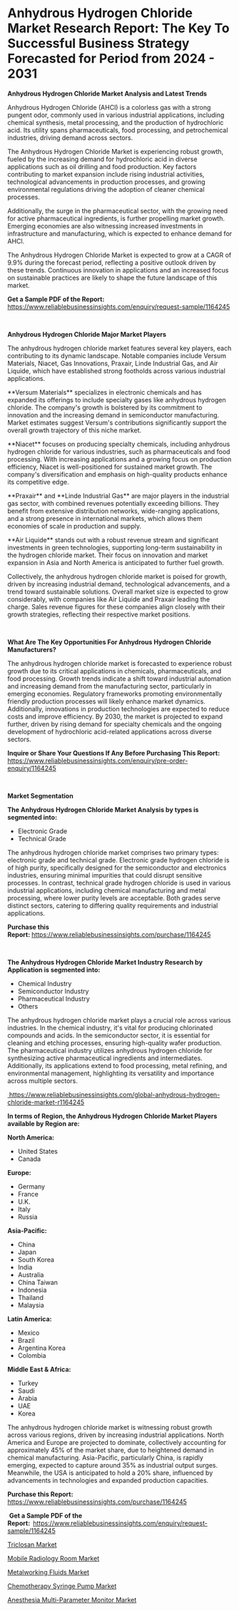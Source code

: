 <p><h1>Anhydrous Hydrogen Chloride Market Research Report: The Key To Successful Business Strategy Forecasted for Period from 2024 - 2031</h1></p><p><strong>Anhydrous Hydrogen Chloride Market Analysis and Latest Trends</strong></p>
<p><p>Anhydrous Hydrogen Chloride (AHCl) is a colorless gas with a strong pungent odor, commonly used in various industrial applications, including chemical synthesis, metal processing, and the production of hydrochloric acid. Its utility spans pharmaceuticals, food processing, and petrochemical industries, driving demand across sectors.</p><p>The Anhydrous Hydrogen Chloride Market is experiencing robust growth, fueled by the increasing demand for hydrochloric acid in diverse applications such as oil drilling and food production. Key factors contributing to market expansion include rising industrial activities, technological advancements in production processes, and growing environmental regulations driving the adoption of cleaner chemical processes.</p><p>Additionally, the surge in the pharmaceutical sector, with the growing need for active pharmaceutical ingredients, is further propelling market growth. Emerging economies are also witnessing increased investments in infrastructure and manufacturing, which is expected to enhance demand for AHCl. </p><p>The Anhydrous Hydrogen Chloride Market is expected to grow at a CAGR of 9.9% during the forecast period, reflecting a positive outlook driven by these trends. Continuous innovation in applications and an increased focus on sustainable practices are likely to shape the future landscape of this market.</p></p>
<p><strong>Get a Sample PDF of the Report:&nbsp;</strong> <a href="https://www.reliablebusinessinsights.com/enquiry/request-sample/1164245?utm_campaign=48&utm_medium=2&utm_source=Github&utm_content=ia&utm_term=09112024&utm_id=anhydrous-hydrogen-chloride">https://www.reliablebusinessinsights.com/enquiry/request-sample/1164245</a></p>
<p>&nbsp;</p>
<p><strong>Anhydrous Hydrogen Chloride Major Market Players</strong></p>
<p><p>The anhydrous hydrogen chloride market features several key players, each contributing to its dynamic landscape. Notable companies include Versum Materials, Niacet, Gas Innovations, Praxair, Linde Industrial Gas, and Air Liquide, which have established strong footholds across various industrial applications.</p><p>**Versum Materials** specializes in electronic chemicals and has expanded its offerings to include specialty gases like anhydrous hydrogen chloride. The company's growth is bolstered by its commitment to innovation and the increasing demand in semiconductor manufacturing. Market estimates suggest Versum's contributions significantly support the overall growth trajectory of this niche market. </p><p>**Niacet** focuses on producing specialty chemicals, including anhydrous hydrogen chloride for various industries, such as pharmaceuticals and food processing. With increasing applications and a growing focus on production efficiency, Niacet is well-positioned for sustained market growth. The company's diversification and emphasis on high-quality products enhance its competitive edge.</p><p>**Praxair** and **Linde Industrial Gas** are major players in the industrial gas sector, with combined revenues potentially exceeding billions. They benefit from extensive distribution networks, wide-ranging applications, and a strong presence in international markets, which allows them economies of scale in production and supply.</p><p>**Air Liquide** stands out with a robust revenue stream and significant investments in green technologies, supporting long-term sustainability in the hydrogen chloride market. Their focus on innovation and market expansion in Asia and North America is anticipated to further fuel growth.</p><p>Collectively, the anhydrous hydrogen chloride market is poised for growth, driven by increasing industrial demand, technological advancements, and a trend toward sustainable solutions. Overall market size is expected to grow considerably, with companies like Air Liquide and Praxair leading the charge. Sales revenue figures for these companies align closely with their growth strategies, reflecting their respective market positions.</p></p>
<p>&nbsp;</p>
<p><strong>What Are The Key Opportunities For Anhydrous Hydrogen Chloride Manufacturers?</strong></p>
<p><p>The anhydrous hydrogen chloride market is forecasted to experience robust growth due to its critical applications in chemicals, pharmaceuticals, and food processing. Growth trends indicate a shift toward industrial automation and increasing demand from the manufacturing sector, particularly in emerging economies. Regulatory frameworks promoting environmentally friendly production processes will likely enhance market dynamics. Additionally, innovations in production technologies are expected to reduce costs and improve efficiency. By 2030, the market is projected to expand further, driven by rising demand for specialty chemicals and the ongoing development of hydrochloric acid-related applications across diverse sectors.</p></p>
<p><strong>Inquire or Share Your Questions If Any Before Purchasing This Report:</strong> <a href="https://www.reliablebusinessinsights.com/enquiry/pre-order-enquiry/1164245?utm_campaign=48&utm_medium=2&utm_source=Github&utm_content=ia&utm_term=09112024&utm_id=anhydrous-hydrogen-chloride">https://www.reliablebusinessinsights.com/enquiry/pre-order-enquiry/1164245</a></p>
<p>&nbsp;</p>
<p><strong>Market Segmentation</strong></p>
<p><strong>The Anhydrous Hydrogen Chloride Market Analysis by types is segmented into:</strong></p>
<p><ul><li>Electronic Grade</li><li>Technical Grade</li></ul></p>
<p><p>The anhydrous hydrogen chloride market comprises two primary types: electronic grade and technical grade. Electronic grade hydrogen chloride is of high purity, specifically designed for the semiconductor and electronics industries, ensuring minimal impurities that could disrupt sensitive processes. In contrast, technical grade hydrogen chloride is used in various industrial applications, including chemical manufacturing and metal processing, where lower purity levels are acceptable. Both grades serve distinct sectors, catering to differing quality requirements and industrial applications.</p></p>
<p><strong>Purchase this Report:&nbsp;</strong><a href="https://www.reliablebusinessinsights.com/purchase/1164245?utm_campaign=48&utm_medium=2&utm_source=Github&utm_content=ia&utm_term=09112024&utm_id=anhydrous-hydrogen-chloride">https://www.reliablebusinessinsights.com/purchase/1164245</a></p>
<p>&nbsp;</p>
<p><strong>The Anhydrous Hydrogen Chloride Market Industry Research by Application is segmented into:</strong></p>
<p><ul><li>Chemical Industry</li><li>Semiconductor Industry</li><li>Pharmaceutical Industry</li><li>Others</li></ul></p>
<p><p>The anhydrous hydrogen chloride market plays a crucial role across various industries. In the chemical industry, it's vital for producing chlorinated compounds and acids. In the semiconductor sector, it is essential for cleaning and etching processes, ensuring high-quality wafer production. The pharmaceutical industry utilizes anhydrous hydrogen chloride for synthesizing active pharmaceutical ingredients and intermediates. Additionally, its applications extend to food processing, metal refining, and environmental management, highlighting its versatility and importance across multiple sectors.</p></p>
<p><a href="https://www.reliablebusinessinsights.com/global-anhydrous-hydrogen-chloride-market-r1164245?utm_campaign=48&utm_medium=2&utm_source=Github&utm_content=ia&utm_term=09112024&utm_id=anhydrous-hydrogen-chloride">&nbsp;https://www.reliablebusinessinsights.com/global-anhydrous-hydrogen-chloride-market-r1164245</a></p>
<p><strong>In terms of Region, the Anhydrous Hydrogen Chloride Market Players available by Region are:</strong></p>
<p>
    <p> <strong> North America: </strong>
        <ul>
            <li>United States</li>
            <li>Canada</li>
        </ul>
        </p> 
    <p> <strong> Europe: </strong>
        <ul>
            <li>Germany</li>
            <li>France</li>
            <li>U.K.</li>
            <li>Italy</li>
            <li>Russia</li>
        </ul>
        </p> 
    <p> <strong> Asia-Pacific: </strong>
        <ul>
            <li>China</li>
            <li>Japan</li>
            <li>South Korea</li>
            <li>India</li>
            <li>Australia</li>
            <li>China Taiwan</li>
            <li>Indonesia</li>
            <li>Thailand</li>
            <li>Malaysia</li>
        </ul>
        </p> 
    <p> <strong> Latin America: </strong>
        <ul>
            <li>Mexico</li>
            <li>Brazil</li>
            <li>Argentina Korea</li>
            <li>Colombia</li>
        </ul>
        </p> 
    <p> <strong> Middle East & Africa: </strong>
        <ul>
            <li>Turkey</li>
            <li>Saudi</li>
            <li>Arabia</li>
            <li>UAE</li>
            <li>Korea</li>
        </ul>
    </p>
    </p>
<p><p>The anhydrous hydrogen chloride market is witnessing robust growth across various regions, driven by increasing industrial applications. North America and Europe are projected to dominate, collectively accounting for approximately 45% of the market share, due to heightened demand in chemical manufacturing. Asia-Pacific, particularly China, is rapidly emerging, expected to capture around 35% as industrial output surges. Meanwhile, the USA is anticipated to hold a 20% share, influenced by advancements in technologies and expanded production capacities.</p></p>
<p><strong>Purchase this Report: </strong><a href="https://www.reliablebusinessinsights.com/purchase/1164245?utm_campaign=48&utm_medium=2&utm_source=Github&utm_content=ia&utm_term=09112024&utm_id=anhydrous-hydrogen-chloride">https://www.reliablebusinessinsights.com/purchase/1164245</a></p>
<p>&nbsp;<strong>Get a Sample PDF of the Report:&nbsp;&nbsp;</strong><a href="https://www.reliablebusinessinsights.com/enquiry/request-sample/1164245?utm_campaign=48&utm_medium=2&utm_source=Github&utm_content=ia&utm_term=09112024&utm_id=anhydrous-hydrogen-chloride">https://www.reliablebusinessinsights.com/enquiry/request-sample/1164245</a></p>
<p><strong></strong></p>
<p><p><a href="https://github.com/halleabdon2v1s/Market-Research-Report-List-1/blob/main/triclosan-market.md?utm_campaign=48&utm_medium=2&utm_source=Github&utm_content=ia&utm_term=09112024&utm_id=anhydrous-hydrogen-chloride">Triclosan Market</a></p><p><a href="https://issuu.com/reportprime-2/docs/mobile-radiology-room-market-size-2_21d9487d86ee5b?utm_campaign=48&utm_medium=2&utm_source=Github&utm_content=ia&utm_term=09112024&utm_id=anhydrous-hydrogen-chloride">Mobile Radiology Room Market</a></p><p><a href="https://github.com/jerridoxdemase/Market-Research-Report-List-1/blob/main/metalworking-fluids-market.md?utm_campaign=48&utm_medium=2&utm_source=Github&utm_content=ia&utm_term=09112024&utm_id=anhydrous-hydrogen-chloride">Metalworking Fluids Market</a></p><p><a href="https://issuu.com/reportprime-2/docs/chemotherapy-syringe-pump-market-si_f9c9ff1020578d?utm_campaign=48&utm_medium=2&utm_source=Github&utm_content=ia&utm_term=09112024&utm_id=anhydrous-hydrogen-chloride">Chemotherapy Syringe Pump Market</a></p><p><a href="https://issuu.com/reportprime-2/docs/anesthesia-multi-parameter-monitor-_19bac9ce6bfc56?utm_campaign=48&utm_medium=2&utm_source=Github&utm_content=ia&utm_term=09112024&utm_id=anhydrous-hydrogen-chloride">Anesthesia Multi-Parameter Monitor Market</a></p></p>